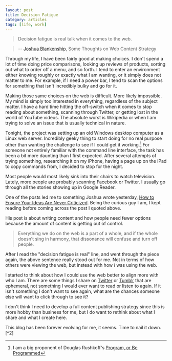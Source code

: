 ```yaml
---
layout: post
title: Decision Fatigue
category: articles
tags: [life, work]
---
```


> Decision fatigue is real talk when it comes to the web.

> -- [Joshua Blankenship](http://joshuablankenship.com/blog/2012/09/12/some-thoughts-on-web-content-strategy/ "Some Thoughts on Web Content Strategy"), Some Thoughts on Web Content Strategy

Through my life, I have been fairly good at making choices. I don't spend a lot of time doing price comparisons, looking up reviews of products, sorting out what to order off a menu, and so forth. I tend to enter an environment either knowing roughly or exactly what I am wanting, or it simply does not matter to me. For example, if I need a power bar, I tend to scan the options for something that isn't incredibly bulky and go for it. 

Making those same choices on the web is difficult. More likely impossible. My mind is simply too interested in everything, regardless of the subject matter. I have a hard time hitting the off-switch when it comes to stop reading about something, scanning through Twitter, or getting lost in the world of YouTube videos. The absolute worst is Wikipedia or when I am trying to solve an issue that is usually technical in nature. 

Tonight, the project was setting up an old Windows desktop computer as a Linux web server. Incredibly geeky thing to start doing for no real purpose other than wanting the challenge to see if I could get it working.[^1] For someone not entirely familiar with the command line interface, the task has been a bit more daunting than I first expected. After several attempts of trying something, researching it on my iPhone, having a page up on the iPad to copy commands from, I decided to stop for the night. 

Most people would most likely sink into their chairs to watch television. Lately, more people are probably scanning Facebook or Twitter. I usually go through all the stories showing up in Google Reader. 

One of the posts led me to something Joshua wrote yesterday, [How to Ensure Your Ideas Are Never Criticized](http://joshuablankenship.com/blog/2013/01/23/how-to-ensure-your-ideas-are-never-criticized/ "How to Ensure Your Ideas Are Never Criticized | Joshua Blankenship"). Being the curious guy I am, I kept reading before coming across the post I quoted above. 

His post is about writing content and how people need fewer options because the amount of content is getting out of control. 

> Everything we do on the web is a part of a whole, and if the whole doesn’t sing in harmony, that dissonance will confuse and turn off people.

After I read the "decision fatigue is real" line, and went through the piece again, the above sentence really stood out for me. Not in terms of how others were viewing the web, but instead with how *I* was using the web. 

I started to think about how I could use the web better to align more with who I am. There are some things I share on [Twitter](http://www.twitter.com/four_sides "Four Sides on Twitter") or [Tumblr](http://http://sheepfarm.tumblr.com "Above a Sheep Farm") that are ephemeral, not something I would ever want to read or listen to again. If it isn't something I don't want to see again, what are the chances someone else will want to click through to see it?

I don't think I need to develop a full content publishing strategy since this is more hobby than business for me, but I do want to rethink about what I share and what I create here. 

This blog has been forever evolving for me, it seems. Time to nail it down.[^2]

[^1]: I am a big proponent of Douglas Rushkoff's [Program, or Be Programmed](http://www.amazon.com/gp/product/B004ELAPME/ref=as_li_ss_tl?ie=UTF8&camp=1789&creative=390957&creativeASIN=B004ELAPME&linkCode=as2&tag=four0b-20 "Program or Be Programmed")